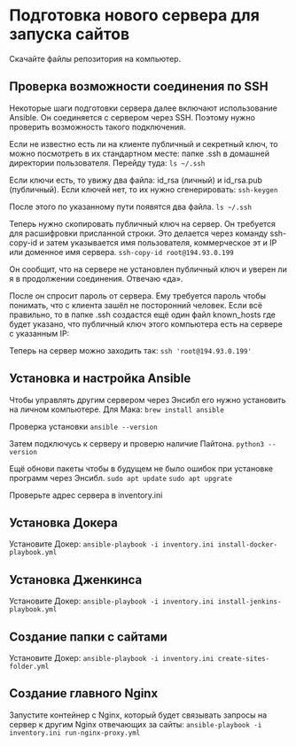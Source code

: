 # Подготовка нового сервера для запуска сайтов
Скачайте файлы репозитория на компьютер.

## Проверка возможности соединения по SSH
Некоторые шаги подготовки сервера далее включают использование Ansible. Он соединяется с сервером через SSH. Поэтому нужно проверить возможность такого подключения.

Если не известно есть ли на клиенте публичный и секретный ключ, то можно посмотреть в их стандартном месте: папке .ssh в домашней директории пользователя. Перейду туда:
```ls ~/.ssh```

Если ключи есть, то увижу два файла: id_rsa (личный) и id_rsa.pub (публичный).
Если ключей нет, то их нужно сгенерировать:
```ssh-keygen```

После этого по указанному пути появятся два файла.
```ls ~/.ssh```

Теперь нужно скопировать публичный ключ на сервер. Он требуется для расшифровки присланной строки. Это делается через команду ssh-copy-id и затем указывается имя пользователя, коммерческое эт и IP или доменное имя сервера.
```ssh-copy-id root@194.93.0.199```

Он сообщит, что на сервере не установлен публичный ключ и уверен ли я в продолжении соединения. Отвечаю «да».

После он спросит пароль от сервера. Ему требуется пароль чтобы понимать, что с клиента зашёл не посторонний человек. Если всё правильно, то в папке .ssh создастся ещё один файл known_hosts где будет указано, что публичный ключ этого компьютера есть на сервере с указанным IP:

Теперь на сервер можно заходить так:
```ssh 'root@194.93.0.199'```

## Установка и настройка Ansible
Чтобы управлять другим сервером через Энсибл его нужно установить на личном компьютере. Для Мака:
```brew install ansible```

Проверка установки
```ansible --version```

Затем подключусь к серверу и проверю наличие Пайтона.
```python3 --version```

Ещё обнови пакеты чтобы в будущем не было ошибок при установке программ через Энсибл.
```sudo apt update```
```sudo apt upgrate```

Проверьте адрес сервера в inventory.ini

## Установка Докера
Установите Докер:
```ansible-playbook -i inventory.ini install-docker-playbook.yml```

## Установка Дженкинса
Установите Докер:
```ansible-playbook -i inventory.ini install-jenkins-playbook.yml```

## Создание папки с сайтами
Установите Докер:
```ansible-playbook -i inventory.ini create-sites-folder.yml```

## Создание главного Nginx
Запустите контейнер с Nginx, который будет связывать запросы на сервер к другим Nginx отвечающих за сайты:
```ansible-playbook -i inventory.ini run-nginx-proxy.yml```